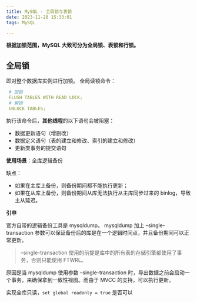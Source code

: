 ```yaml
---
title: MySQL - 全局锁与表锁
date: 2023-11-28 15:33:01
tags: MySQL

---
```


**根据加锁范围，MySQL 大致可分为全局锁、表锁和行锁。**

## 全局锁

即对整个数据库实例进行加锁。
全局读锁命令：

```yaml
 # 加锁
 FLUSH TABLES WITH READ LOCK;
 # 解锁
 UNLOCK TABLES;
```
     
执行该命令后，**其他线程**的以下语句会被阻塞：

 - 数据更新语句（增删改）
 - 数据定义语句（表的建立和修改、索引的建立和修改）
 - 更新类事务的提交语句

**使用场景**：全库逻辑备份

缺点：

- 如果在主库上备份，则备份期间都不能执行更新；
- 如果在从库上备份，则备份期间从库无法执行从主库同步过来的 binlog，导致主从延迟。

**引申**

官方自带的逻辑备份工具是 mysqldump。
mysqldump 加上 –single-transaction  参数可以保证备份后的库是在一个逻辑时间点，并且备份期间可以正常更新。

> –single-transaction 使用的前提是库中的所有表的存储引擎都使用了事务，否则只能使用 FTWRL。

原因是当 mysqldump 使用参数 –single-transaction 时，导出数据之前会启动一个事务，来确保拿到一致性视图。而由于 MVCC 的支持，可以执行更新。

实现全库只读，`set global readonly = true` 是否可以
<!--stackedit_data:
eyJoaXN0b3J5IjpbLTEyMjMwOTI0OTcsLTQ1OTY5OTE4MiwxOT
YzMjk0ODY1LDE0NDYwMTE4NywxOTYzMjk0ODY1LC0xMzEyMjk0
MywtOTk5MzQwMTA4LC02NjAzNzc5ODcsLTI5NDgwMjQ5LC02MD
g1NDc4MzcsMTA0NjExMzYzNywxMjUxNDM3NDM2LDIwNjg4NDY5
NzUsLTUxNDA5NjgzMSwxOTkxMDQzNDI3LC0xOTQzNDY1NTM2LC
0xMzY5NDQ2MzEwLC01MDEwMzA4NjBdfQ==
-->